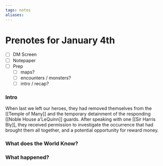 ```yaml
---
tags: notes
aliases:
---
```


# Prenotes for January 4th
- [ ] DM Screen
- [ ] Notepaper
- [ ] Prep
	- [ ] maps?
	- [ ] encounters / monsters?
	- [ ] intro / recap?

### Intro

When last we left our heroes, they had removed themselves from the [[Temple of Many]] and the temporary detainment of the responding [[Noble House a'LeQuinn]] guards. After speaking with one [[Sir Harris Bly]], they received permission to investigate the occurrence that had brought them all together, and a potential opportunity for reward money.

### What does the World Know?


### What happened?